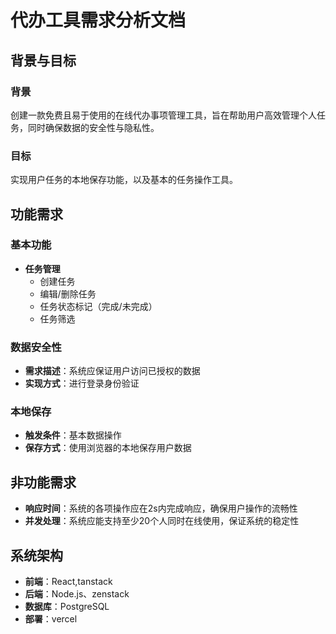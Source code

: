 # 代办工具需求分析文档

## 背景与目标
### 背景
创建一款免费且易于使用的在线代办事项管理工具，旨在帮助用户高效管理个人任务，同时确保数据的安全性与隐私性。

### 目标
实现用户任务的本地保存功能，以及基本的任务操作工具。

## 功能需求
### 基本功能
- **任务管理**
  - 创建任务
  - 编辑/删除任务
  - 任务状态标记（完成/未完成）
  - 任务筛选
### 数据安全性
- **需求描述**：系统应保证用户访问已授权的数据
- **实现方式**：进行登录身份验证
### 本地保存
- **触发条件**：基本数据操作
- **保存方式**：使用浏览器的本地保存用户数据

## 非功能需求
- **响应时间**：系统的各项操作应在2s内完成响应，确保用户操作的流畅性
- **并发处理**：系统应能支持至少20个人同时在线使用，保证系统的稳定性

## 系统架构
- **前端**：React,tanstack
- **后端**：Node.js、zenstack
- **数据库**：PostgreSQL
- **部署**：vercel

